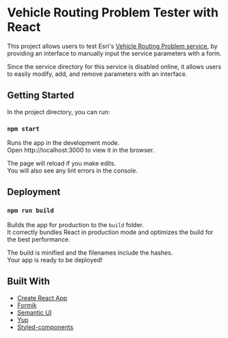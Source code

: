 # Vehicle Routing Problem Tester with React
This project allows users to test Esri's [Vehicle Routing Problem service](https://developers.arcgis.com/rest/network/api-reference/vehicle-routing-problem-service.htm), by providing an interface to manually input the service parameters with a form.

Since the service directory for this service is disabled online, it allows users to easily modify, add, and remove parameters with an interface.

## Getting Started

In the project directory, you can run:

### `npm start`

Runs the app in the development mode.<br />
Open http://localhost:3000 to view it in the browser.

The page will reload if you make edits.<br />
You will also see any lint errors in the console.

## Deployment

### `npm run build`

Builds the app for production to the `build` folder.<br />
It correctly bundles React in production mode and optimizes the build for the best performance.

The build is minified and the filenames include the hashes.<br />
Your app is ready to be deployed!

## Built With

* [Create React App](https://reactjs.org/docs/create-a-new-react-app.html)
* [Formik](https://jaredpalmer.com/formik/docs/api/formik)
* [Semantic UI](https://semantic-ui.com/)
* [Yup](https://github.com/jquense/yup)
* [Styled-components](https://www.styled-components.com/)

